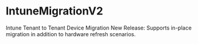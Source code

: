 # IntuneMigrationV2
 Intune Tenant to Tenant Device Migration New Release: Supports in-place migration in addition to hardware refresh scenarios.
